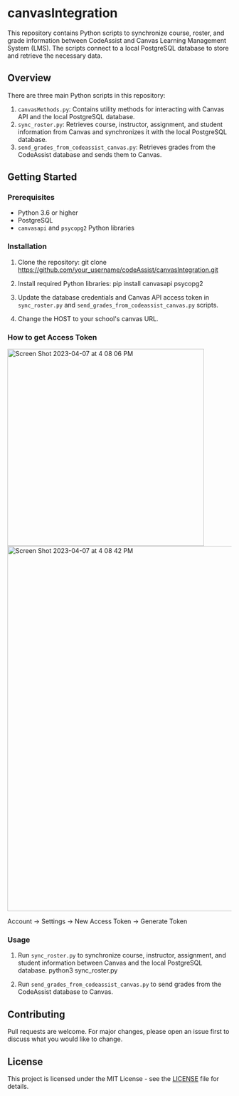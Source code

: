 # canvasIntegration

This repository contains Python scripts to synchronize course, roster, and grade information between CodeAssist and Canvas Learning Management System (LMS). The scripts connect to a local PostgreSQL database to store and retrieve the necessary data.

## Overview

There are three main Python scripts in this repository:

1. `canvasMethods.py`: Contains utility methods for interacting with Canvas API and the local PostgreSQL database.
2. `sync_roster.py`: Retrieves course, instructor, assignment, and student information from Canvas and synchronizes it with the local PostgreSQL database.
3. `send_grades_from_codeassist_canvas.py`: Retrieves grades from the CodeAssist database and sends them to Canvas.

## Getting Started

### Prerequisites

- Python 3.6 or higher
- PostgreSQL
- `canvasapi` and `psycopg2` Python libraries

### Installation

1. Clone the repository:
git clone https://github.com/your_username/codeAssist/canvasIntegration.git
   

2. Install required Python libraries:
pip install canvasapi psycopg2
   

3. Update the database credentials and Canvas API access token in `sync_roster.py` and `send_grades_from_codeassist_canvas.py` scripts.

4. Change the HOST to your school's canvas URL.

### How to get Access Token
<img width="442" alt="Screen Shot 2023-04-07 at 4 08 06 PM" src="https://user-images.githubusercontent.com/100271213/230679168-3d271847-b8ce-4d6b-ae6d-23d323da69ae.png">
<img width="819" alt="Screen Shot 2023-04-07 at 4 08 42 PM" src="https://user-images.githubusercontent.com/100271213/230679228-d3a00962-f6bc-43e2-8fc4-1806fcd327df.png">

Account -> Settings -> New Access Token -> Generate Token
### Usage


1. Run `sync_roster.py` to synchronize course, instructor, assignment, and student information between Canvas and the local PostgreSQL database.
python3 sync_roster.py
   

2. Run `send_grades_from_codeassist_canvas.py` to send grades from the CodeAssist database to Canvas.


## Contributing

Pull requests are welcome. For major changes, please open an issue first to discuss what you would like to change.

## License

This project is licensed under the MIT License - see the [LICENSE](LICENSE) file for details.


